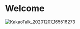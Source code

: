 # Welcome
![KakaoTalk_20201207_165516273](https://user-images.githubusercontent.com/59238838/101324093-09368e00-38ad-11eb-8da3-bdc74fef65e3.jpg)
